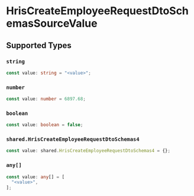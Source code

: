 # HrisCreateEmployeeRequestDtoSchemasSourceValue


## Supported Types

### `string`

```typescript
const value: string = "<value>";
```

### `number`

```typescript
const value: number = 6897.68;
```

### `boolean`

```typescript
const value: boolean = false;
```

### `shared.HrisCreateEmployeeRequestDtoSchemas4`

```typescript
const value: shared.HrisCreateEmployeeRequestDtoSchemas4 = {};
```

### `any[]`

```typescript
const value: any[] = [
  "<value>",
];
```

